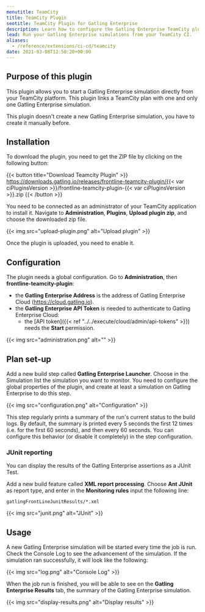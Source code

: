 ```yaml
---
menutitle: TeamCity
title: TeamCity Plugin
seotitle: TeamCity Plugin for Gatling Enterprise
description: Learn how to configure the Gatling Enterprise TeamCity plugin and run your simulations.
lead: Run your Gatling Enterprise simulations from your TeamCity CI.
aliases:
  - /reference/extensions/ci-cd/teamcity
date: 2021-03-08T12:50:20+00:00
---
```


## Purpose of this plugin

This plugin allows you to start a Gatling Enterprise simulation directly from your TeamCity platform. This plugin links a TeamCity plan with one and only one Gatling Enterprise simulation.

This plugin doesn't create a new Gatling Enterprise simulation, you have to create it manually before.

## Installation

To download the plugin, you need to get the ZIP file by clicking on the following button:

{{< button title="Download Teamcity Plugin" >}}
https://downloads.gatling.io/releases/frontline-teamcity-plugin/{{< var ciPluginsVersion >}}/frontline-teamcity-plugin-{{< var ciPluginsVersion >}}.zip
{{< /button >}}

You need to be connected as an administrator of your TeamCity application to install it. Navigate to **Administration**, **Plugins**, **Upload plugin zip**, and choose the downloaded zip file.

{{< img src="upload-plugin.png" alt="Upload plugin" >}}

Once the plugin is uploaded, you need to enable it.

## Configuration

The plugin needs a global configuration. Go to **Administration**, then **frontline-teamcity-plugin**:

- the **Gatling Enterprise Address** is the address of Gatling Enterprise Cloud (https://cloud.gatling.io).
- the **Gatling Enterprise API Token** is needed to authenticate to Gatling Enterprise Cloud:
  - the [API token]({{< ref "../../execute/cloud/admin/api-tokens" >}}) needs the **Start** permission.

{{< img src="administration.png" alt="" >}}

## Plan set-up

Add a new build step called **Gatling Enterprise Launcher**. Choose in the Simulation list the simulation you want to monitor. You need to configure the global properties of the plugin, and create at least a simulation on Gatling Enterprise to do this step.

{{< img src="configuration.png" alt="Configuration" >}}

This step regularly prints a summary of the run's current status to the build logs. By default, the summary is printed every 5 seconds the first 12 times (i.e. for the first 60 seconds), and then every 60 seconds. You can configure this behavior (or disable it completely) in the step configuration.

### JUnit reporting

You can display the results of the Gatling Enterprise assertions as a JUnit Test.

Add a new build feature called **XML report processing**. Choose **Ant JUnit** as report type, and enter in the **Monitoring rules** input the following line:

`gatlingFrontLineJunitResults/*.xml`

{{< img src="junit.png" alt="JUnit" >}}

## Usage

A new Gatling Enterprise simulation will be started every time the job is run. Check the Console Log to see the advancement of the simulation. If the simulation ran successfully, it will look like the following:

{{< img src="log.png" alt="Console Log" >}}

When the job run is finished, you will be able to see on the **Gatling Enterprise Results** tab, the summary of the Gatling Enterprise simulation.

{{< img src="display-results.png" alt="Display results" >}}
